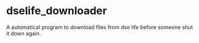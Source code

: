 # dselife_downloader
 A automatical program to download files from dse life before someone shut it down again.
